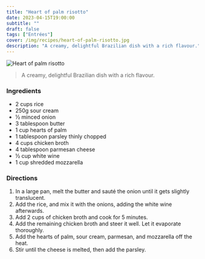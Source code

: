 ```yaml
---
title: "Heart of palm risotto"
date: 2023-04-15T19:00:00
subtitle: ""
draft: false
tags: ["Entrées"]
cover: /img/recipes/heart-of-palm-risotto.jpg
description: "A creamy, delightful Brazilian dish with a rich flavour."
---
```


<div class="my-flexbox row-collapse center basic-gap" >
  <div>
    <img src="/img/recipes/heart-of-palm-risotto.jpg" alt="Heart of palm risotto" class="cover-img">
  </div>
  <div>
    <blockquote>
      A creamy, delightful Brazilian dish with a rich flavour.
    </blockquote>
  </div>
</div>

### Ingredients

- 2 cups rice
- 250g sour cream
- ½ minced onion
- 3 tablespoon butter
- 1 cup hearts of palm
- 1 tablespoon parsley thinly chopped
- 4 cups chicken broth
- 4 tablespoon parmesan cheese
- ½ cup white wine
- 1 cup shredded mozzarella

### Directions

1. In a large pan, melt the butter and sauté the onion until it gets slightly translucent.
2. Add the rice, and mix it with the onions, adding the white wine afterwards.
3. Add 2 cups of chicken broth and cook for 5 minutes.
5. Add the remaining chicken broth and steer it well. Let it evaporate thoroughly.
6. Add the hearts of palm, sour cream, parmesan, and mozzarella off the heat.
7. Stir until the cheese is melted, then add the parsley.